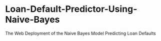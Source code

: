 # Loan-Default-Predictor-Using-Naive-Bayes
The Web Deployment of the Naive Bayes Model Predicting Loan Defaults

